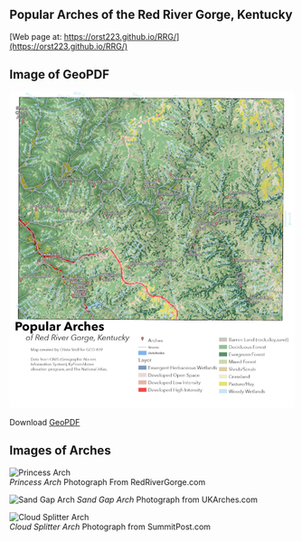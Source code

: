 


## Popular Arches of the Red River Gorge, Kentucky 
[Web page at: https://orst223.github.io/RRG/](https://orst223.github.io/RRG/) 

## Image of GeoPDF
![Image of GeoPDF](basemap/RRG.jpg)

Download [GeoPDF](basemap/RRG.pdf)

## Images of Arches 

![Princess Arch](https://toredrivergorge.files.wordpress.com/2011/03/princess-arch-3.jpg)  
*Princess Arch* Photograph From RedRiverGorge.com

![Sand Gap Arch](https://lh3.googleusercontent.com/proxy/ycjBru_EAPZZVmx60BGf6d8M5aDdH0pWcV96tk9bdnCKfU8q32ElOrml0AkZ9ri_oePKJesyrRumnVeaLQNIPG0c7ys-oKPKOVmNYWNL4tx5dLQ-KbAImiESImwrueoZZx-a)
*Sand Gap Arch* Photograph from UKArches.com

![Cloud Splitter Arch](https://sp-images.summitpost.org/940419.JPG?auto=format&fit=max&ixlib=php-2.1.1&q=35&w=500&s=15ef757bab2fe5bccc1f583589442e0d)   
*Cloud Splitter Arch* Photograph from SummitPost.com
